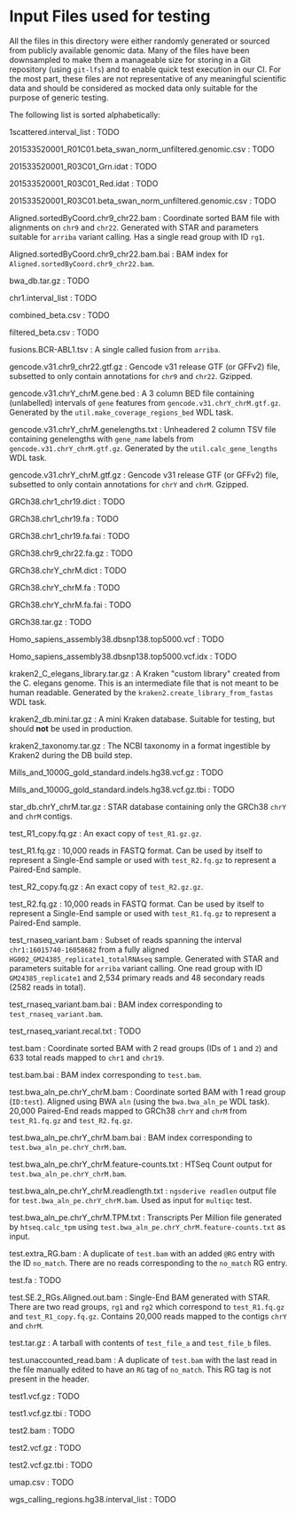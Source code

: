 # Input Files used for testing

All the files in this directory were either randomly generated or sourced from publicly available genomic data. Many of the files have been downsampled to make them a manageable size for storing in a Git repository (using `git-lfs`) and to enable quick test execution in our CI. For the most part, these files are not representative of any meaningful scientific data and should be considered as mocked data only suitable for the purpose of generic testing.

The following list is sorted alphabetically:

1scattered.interval_list
: TODO

201533520001_R01C01.beta_swan_norm_unfiltered.genomic.csv
: TODO

201533520001_R03C01_Grn.idat
: TODO

201533520001_R03C01_Red.idat
: TODO

201533520001_R03C01.beta_swan_norm_unfiltered.genomic.csv
: TODO

Aligned.sortedByCoord.chr9_chr22.bam
: Coordinate sorted BAM file with alignments on `chr9` and `chr22`. Generated with STAR and parameters suitable for `arriba` variant calling. Has a single read group with ID `rg1`.

Aligned.sortedByCoord.chr9_chr22.bam.bai
: BAM index for `Aligned.sortedByCoord.chr9_chr22.bam`.

bwa_db.tar.gz
: TODO

chr1.interval_list
: TODO

combined_beta.csv
: TODO

filtered_beta.csv
: TODO

fusions.BCR-ABL1.tsv
: A single called fusion from `arriba`.

gencode.v31.chr9_chr22.gtf.gz
: Gencode v31 release GTF (or GFFv2) file, subsetted to only contain annotations for `chr9` and `chr22`. Gzipped.

gencode.v31.chrY_chrM.gene.bed
: A 3 column BED file containing (unlabelled) intervals of `gene` features from `gencode.v31.chrY_chrM.gtf.gz`. Generated by the `util.make_coverage_regions_bed` WDL task.

gencode.v31.chrY_chrM.genelengths.txt
: Unheadered 2 column TSV file containing genelengths with `gene_name` labels from `gencode.v31.chrY_chrM.gtf.gz`. Generated by the `util.calc_gene_lengths` WDL task.

gencode.v31.chrY_chrM.gtf.gz
: Gencode v31 release GTF (or GFFv2) file, subsetted to only contain annotations for `chrY` and `chrM`. Gzipped.

GRCh38.chr1_chr19.dict
: TODO

GRCh38.chr1_chr19.fa
: TODO

GRCh38.chr1_chr19.fa.fai
: TODO

GRCh38.chr9_chr22.fa.gz
: TODO

GRCh38.chrY_chrM.dict
: TODO

GRCh38.chrY_chrM.fa
: TODO

GRCh38.chrY_chrM.fa.fai
: TODO

GRCh38.tar.gz
: TODO

Homo_sapiens_assembly38.dbsnp138.top5000.vcf
: TODO

Homo_sapiens_assembly38.dbsnp138.top5000.vcf.idx
: TODO

kraken2_C_elegans_library.tar.gz
: A Kraken "custom library" created from the C. elegans genome. This is an intermediate file that is not meant to be human readable. Generated by the `kraken2.create_library_from_fastas` WDL task.

kraken2_db.mini.tar.gz
: A mini Kraken database. Suitable for testing, but should **not** be used in production.

kraken2_taxonomy.tar.gz
: The NCBI taxonomy in a format ingestible by Kraken2 during the DB build step.

Mills_and_1000G_gold_standard.indels.hg38.vcf.gz
: TODO

Mills_and_1000G_gold_standard.indels.hg38.vcf.gz.tbi
: TODO

star_db.chrY_chrM.tar.gz
: STAR database containing only the GRCh38 `chrY` and `chrM` contigs.

test_R1_copy.fq.gz
: An exact copy of `test_R1.gz.gz`.

test_R1.fq.gz
: 10,000 reads in FASTQ format. Can be used by itself to represent a Single-End sample or used with `test_R2.fq.gz` to represent a Paired-End sample.

test_R2_copy.fq.gz
: An exact copy of `test_R2.gz.gz`.

test_R2.fq.gz
: 10,000 reads in FASTQ format. Can be used by itself to represent a Single-End sample or used with `test_R1.fq.gz` to represent a Paired-End sample.

test_rnaseq_variant.bam
: Subset of reads spanning the interval `chr1:16015740-16058682` from a fully aligned `HG002_GM24385_replicate1_totalRNAseq` sample. Generated with STAR and parameters suitable for `arriba` variant calling. One read group with ID `GM24385_replicate1` and 2,534 primary reads and 48 secondary reads (2582 reads in total).

test_rnaseq_variant.bam.bai
: BAM index corresponding to `test_rnaseq_variant.bam`.

test_rnaseq_variant.recal.txt
: TODO

test.bam
: Coordinate sorted BAM with 2 read groups (IDs of `1` and `2`) and 633 total reads mapped to `chr1` and `chr19`.

test.bam.bai
: BAM index corresponding to `test.bam`.

test.bwa_aln_pe.chrY_chrM.bam
: Coordinate sorted BAM with 1 read group (`ID:test`). Aligned using BWA `aln` (using the `bwa.bwa_aln_pe` WDL task). 20,000 Paired-End reads mapped to GRCh38 `chrY` and `chrM` from `test_R1.fq.gz` and `test_R2.fq.gz`.

test.bwa_aln_pe.chrY_chrM.bam.bai
: BAM index corresponding to `test.bwa_aln_pe.chrY_chrM.bam`.

test.bwa_aln_pe.chrY_chrM.feature-counts.txt
: HTSeq Count output for `test.bwa_aln_pe.chrY_chrM.bam`.

test.bwa_aln_pe.chrY_chrM.readlength.txt
: `ngsderive readlen` output file for `test.bwa_aln_pe.chrY_chrM.bam`. Used as input for `multiqc` test.

test.bwa_aln_pe.chrY_chrM.TPM.txt
: Transcripts Per Million file generated by `htseq.calc_tpm` using `test.bwa_aln_pe.chrY_chrM.feature-counts.txt` as input.

test.extra_RG.bam
: A duplicate of `test.bam` with an added `@RG` entry with the ID `no_match`. There are no reads corresponding to the `no_match` RG entry.

test.fa
: TODO

test.SE.2_RGs.Aligned.out.bam
: Single-End BAM generated with STAR. There are two read groups, `rg1` and `rg2` which correspond to `test_R1.fq.gz` and `test_R1_copy.fq.gz`. Contains 20,000 reads mapped to the contigs `chrY` and `chrM`.

test.tar.gz
: A tarball with contents of `test_file_a` and `test_file_b` files.

test.unaccounted_read.bam
: A duplicate of `test.bam` with the last read in the file manually edited to have an `RG` tag of `no_match`. This RG tag is not present in the header.

test1.vcf.gz
: TODO

test1.vcf.gz.tbi
: TODO

test2.bam
: TODO

test2.vcf.gz
: TODO

test2.vcf.gz.tbi
: TODO

umap.csv
: TODO

wgs_calling_regions.hg38.interval_list
: TODO
